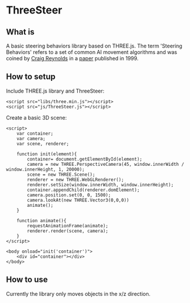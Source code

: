 # ThreeSteer

## What is
A basic steering behaviors library based on THREE.js.
The term 'Steering Behaviors' refers to a set of common AI movement algorithms and was coined by [Craig Reynolds](https://en.wikipedia.org/wiki/Craig_Reynolds_(computer_graphics)) in a [paper](http://www.red3d.com/cwr/papers/1999/gdc99steer.html) published in 1999.


## How to setup

Include THREE.js library and ThreeSteer:

    <script src="libs/three.min.js"></script>
    <script src="js/ThreeSteer.js"></script>


Create a basic 3D scene:

    <script>
        var container;
        var camera;
        var scene, renderer;

        function init(element){
            container= document.getElementById(element);
            camera = new THREE.PerspectiveCamera(45, window.innerWidth / window.innerHeight, 1, 20000);
            scene = new THREE.Scene();
            renderer = new THREE.WebGLRenderer();
            renderer.setSize(window.innerWidth, window.innerHeight);
            container.appendChild(renderer.domElement);
            camera.position.set(0, 0, 1500);
            camera.lookAt(new THREE.Vector3(0,0,0))
            animate();
        }

        function animate(){
            requestAnimationFrame(animate);
            renderer.render(scene, camera);
        }
    </script>

    <body onload="init('container')">
        <div id="container"></div>
    </body>

## How to use

Currently the library only moves objects in the x/z direction.